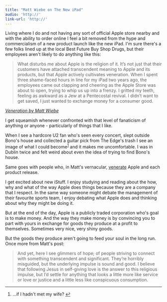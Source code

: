 ```yaml
---
title: "Matt Wiebe on The New iPad"
audio: 'http://'
link-url: 'http://'
---
```

<p>Living where I do and not having any sort of official Apple store nearby and with the ability to order online I feel a bit removed from the hype and commercialism of a new product launch like the new iPad. I'm sure there's a few folks lined up at the local Best Future Buy Shop Drugs, but their employees aren't likely to do anything like this:</p>
<blockquote><p>
  What disturbs me about Apple is the religion of it. It’s not just that their customers have attached transcendent meaning to Apple and its products, but that Apple actively cultivates veneration. When I spent three shame-faced hours in line for my iPad two years ago, the employees came out clapping and cheering as the Apple Store was about to open, trying to whip us up into a frenzy. I gritted my teeth, feeling as awkward as a Jew at a Pentecostal revival. I didn’t want to get saved, I just wanted to exchange money for a consumer good.
</p></blockquote>
<p><cite><a href="http://mattwie.be/2012/03/veneration/">Veneration by Matt Wiebe</a></cite></p>
<p>I get squeamish whenever confronted with that level of fanaticism of anything or anyone - particularly of things that I like.</p>
<p>When I see a hardcore U2 fan who's seen every concert, slept outside Bono's house and collected a guitar pick from The Edge's trash I see an image of what I could become<sup id="fnref-20203:1"><a href="#fn-20203:1" rel="footnote">1</a></sup> and it makes me uncomfortable. I was in Dublin twice and felt weird about even the idea of trying to find Bono's house.</p>
<p>Same goes with people who, in Matt's vernacular, <a href="http://en.wikipedia.org/wiki/Veneration">venerate</a> Apple and each product release.</p>
<p>I get excited about new iStuff. I enjoy studying and reading about the how, why and what of the way Apple does things because they are a company that I respect. In the same way someone might debate the management of their favourite sports team, I enjoy debating what Apple does and thinking about why they might be doing it.</p>
<p>But at the end of the day, Apple is a publicly traded corporation who's goal is to make money. And the way they make money is by convincing you to part with yours in exchange for goods they produce at a profit to themselves. Sometimes very nice, very shiny goods.</p>
<p>But the goods they produce aren't going to feed your soul in the long run. Once more from Matt's post:</p>
<blockquote><p>
  And yet, here I see glimmers of hope; of people striving to connect with something transcendent and significant. They’re horribly misguided, but the underlying impulse is sound and good. I believe that following Jesus in self-giving love is the answer to this religious impulse, but I’d settle for anything that looks a little more like service or love or justice and a little less like conspicuous consumption.
</p></blockquote>
<div class="footnotes">
<hr />
<ol>
<li id="fn-20203:1">
...if I hadn't met my wife?&#160;<a href="#fnref-20203:1" rev="footnote">&#8617;</a>
</li>
</ol>
</div>
